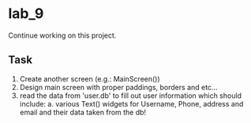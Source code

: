 # lab_9

Continue working on this project.

## Task

1. Create another screen (e.g.: MainScreen())
2. Design main screen with proper paddings, borders and etc...
3. read the data from 'user.db' to fill out user information which should include:
        a. various Text() widgets for Username, Phone, address and email and their data taken from the db!